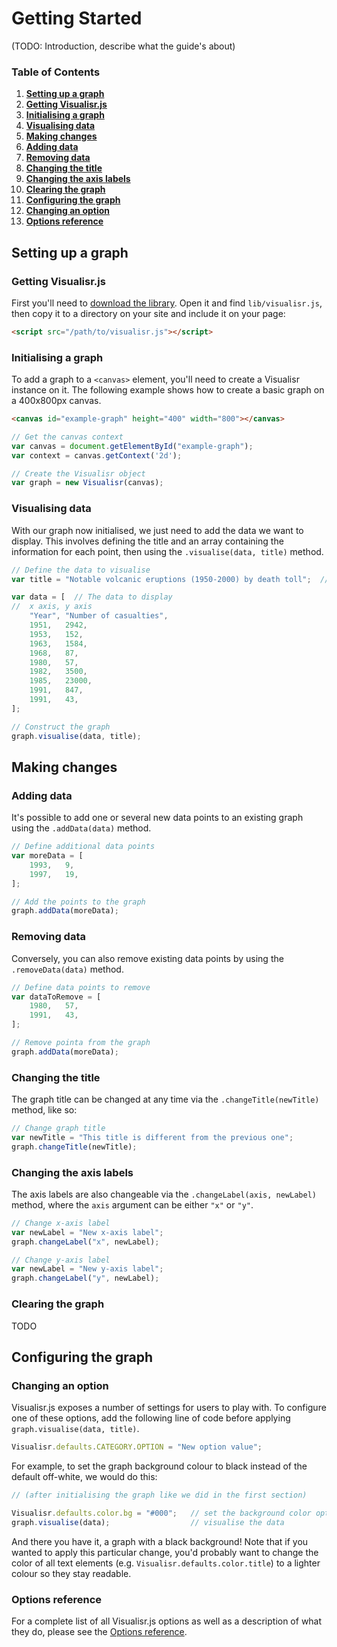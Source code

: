 # Getting Started

(TODO: Introduction, describe what the guide's about)

### Table of Contents
1. **[Setting up a graph](#setting-up-a-graph)**
  1. **[Getting Visualisr.js](#getting-visualisrjs)**
  2. **[Initialising a graph](#initialising-a-graph)**
  3. **[Visualising data](#visualising-data)**
2. **[Making changes](#making-changes)**
  1. **[Adding data](#adding-data)**
  2. **[Removing data](#removing-data)**
  3. **[Changing the title](#changing-the-title)**
  4. **[Changing the axis labels](#changing-the-axis-labels)**
  5. **[Clearing the graph](#clearing-the-graph)**
3. **[Configuring the graph](#configuring-the-graph)**
  1. **[Changing an option](#changing-an-option)**
  2. **[Options reference](#options-reference)**

## Setting up a graph

### Getting Visualisr.js

First you'll need to [download the library](https://github.com/segwin/Visualisr.js/zipball/master). Open it and find `lib/visualisr.js`, then copy it to a directory on your site and include it on your page:

```html
<script src="/path/to/visualisr.js"></script>
```

### Initialising a graph

To add a graph to a `<canvas>` element, you'll need to create a Visualisr instance on it. The following example shows how to create a basic graph on a 400x800px canvas.

```html
<canvas id="example-graph" height="400" width="800"></canvas>
```

```js
// Get the canvas context
var canvas = document.getElementById("example-graph");
var context = canvas.getContext('2d');

// Create the Visualisr object
var graph = new Visualisr(canvas);
```

### Visualising data

With our graph now initialised, we just need to add the data we want to display. This involves defining the title and an array containing the information for each point, then using the `.visualise(data, title)` method.

```js
// Define the data to visualise
var title = "Notable volcanic eruptions (1950-2000) by death toll";  // The graph title

var data = [  // The data to display
//	x axis, y axis
	"Year", "Number of casualties",
	1951,   2942,
	1953,   152,
	1963,   1584,
	1968,   87,
	1980,   57,
	1982,   3500,
	1985,   23000,
	1991,   847,
	1991,   43,
];

// Construct the graph
graph.visualise(data, title);
```


## Making changes

### Adding data

It's possible to add one or several new data points to an existing graph using the `.addData(data)` method.

```js
// Define additional data points
var moreData = [
	1993,   9,
	1997,   19,
];

// Add the points to the graph
graph.addData(moreData);
```

### Removing data

Conversely, you can also remove existing data points by using the `.removeData(data)` method.

```js
// Define data points to remove
var dataToRemove = [
	1980,   57,
	1991,   43,
];

// Remove pointa from the graph
graph.addData(moreData);
```

### Changing the title

The graph title can be changed at any time via the `.changeTitle(newTitle)` method, like so:

```js
// Change graph title
var newTitle = "This title is different from the previous one";
graph.changeTitle(newTitle);
```

### Changing the axis labels

The axis labels are also changeable via the `.changeLabel(axis, newLabel)` method, where the `axis` argument can be either `"x"` or `"y"`.

```js
// Change x-axis label
var newLabel = "New x-axis label";
graph.changeLabel("x", newLabel);

// Change y-axis label
var newLabel = "New y-axis label";
graph.changeLabel("y", newLabel);
```

### Clearing the graph

TODO


## Configuring the graph

### Changing an option

Visualisr.js exposes a number of settings for users to play with. To configure one of these options, add the following line of code before applying `graph.visualise(data, title)`.

```js
Visualisr.defaults.CATEGORY.OPTION = "New option value";
```

For example, to set the graph background colour to black instead of the default off-white, we would do this:

```js
// (after initialising the graph like we did in the first section)

Visualisr.defaults.color.bg = "#000";	// set the background color option to black
graph.visualise(data);					// visualise the data
```

And there you have it, a graph with a black background! Note that if you wanted to apply this particular change, you'd probably want to change the color of all text elements (e.g. `Visualisr.defaults.color.title`) to a lighter colour so they stay readable.

### Options reference

For a complete list of all Visualisr.js options as well as a description of what they do, please see the [Options reference](https://github.com/segwin/Visualisr.js/blob/docs/Options.md).